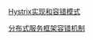 

[Hystrix实现和容错模式](https://www6v.github.io/www6vHomeHexo/2016/10/07/Hystrix/)

[分布式服务框架容错机制](https://www6v.github.io/www6vHomeHexo/2015/06/17/soaTolerate/)